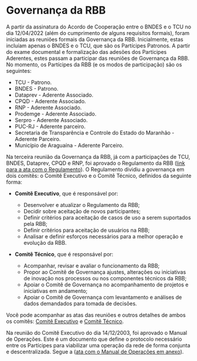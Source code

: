 # Governança da RBB

A partir da assinatura do Acordo de Cooperação entre o BNDES e o TCU no dia 12/04/2022 (além do cumprimento de alguns requisitos formais), foram iniciadas as 
reuniões formais da Governança da RBB. Inicialmente, estas incluíam apenas o BNDES e o TCU, que são os Partícipes Patronos. A partir do exame documental e formalização das adesões dos Partícipes Aderentes, estes passam a participar das reuniões de Governança da RBB. No momento, os Partícipes da RBB (e os modos de participação) são os seguintes:
- TCU - Patrono. 
- BNDES - Patrono.
- Dataprev - Aderente Associado.
- CPQD - Aderente Associado.
- RNP - Aderente Associado.
- Prodemge - Aderente Associado.
- Serpro - Aderente Associado.
- PUC-RJ - Aderente parceiro. 
- Secretaria de Transparência e Controle do Estado do Maranhão - Aderente Parceiro.
- Município de Araguaína - Aderente Parceiro.

Na terceira reunião da Governança da RBB, já com a participações de TCU, BNDES, Dataprev, CPQD e RNP, foi aprovado o Regulamento da RBB ([link para a ata com o Regulamento](reunioes_comite_executivo/2022-11-29_reuniao/2022-11-29-Ata-Reuni%C3%A3o-Governan%C3%A7a-RBB-Assinada.pdf)). O Regulamento dividiu a governança em dois comitês: o Comitê Executivo e o Comitê Técnico, definidos da seguinte forma: 

- **Comitê Executivo**, que é responsável por:
  - Desenvolver e atualizar o Regulamento da RBB;
  - Decidir sobre aceitação de novos participantes;
  - Definir critérios para aceitação de casos de uso a serem suportados pela RBB;
  - Definir critérios para aceitação de usuários na RBB;
  - Analisar e definir esforços necessários para a melhor operação e evolução da RBB.

- **Comitê Técnico**, que é responsável por:
  - Acompanhar, revisar e avaliar o funcionamento da RBB;
  - Propor ao Comitê de Governança ajustes, alterações ou iniciativas de inovação nos processos ou nos componentes técnicos da RBB;
  - Apoiar o Comitê de Governança no acompanhamento de projetos e iniciativas em andamento;
  - Apoiar o Comitê de Governança com levantamento e análises de dados demandados para tomada de decisões.

Você pode acompanhar as atas das reuniões e outros detalhes de ambos os comitês: [Comitê Executivo](reunioes_comite_executivo/README.md) e [Comitê Técnico](reunioes_comite_tecnico/README.md).

Na reunião do Comitê Executivo do dia 14/12/2003, foi aprovado o Manual de Operações. Este é um documento que define o protocolo necessário entre os Partícipes para viabilizar uma operação da rede de forma conjunta e descentralizada. Segue a ([ata com o Manual de Operações em anexo](reunioes_comite_executivo/2023-12-14_reuniao/2023-12-14-RBB-Ata-Reuni%C3%A3o-Comit%C3%AA-Executivo_assinada.pdf)).

